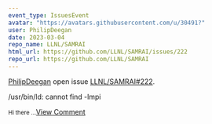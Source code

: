 ```yaml
---
event_type: IssuesEvent
avatar: "https://avatars.githubusercontent.com/u/30491?"
user: PhilipDeegan
date: 2023-03-04
repo_name: LLNL/SAMRAI
html_url: https://github.com/LLNL/SAMRAI/issues/222
repo_url: https://github.com/LLNL/SAMRAI
---
```


<a href='https://github.com/PhilipDeegan' target='_blank'>PhilipDeegan</a> open issue <a href='https://github.com/LLNL/SAMRAI/issues/222' target='_blank'>LLNL/SAMRAI#222</a>.

<p>/usr/bin/ld: cannot find -lmpi</p><small>Hi there...</small><a href='https://github.com/LLNL/SAMRAI/issues/222' target='_blank'>View Comment</a>